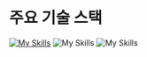 # 주요 기술 스택
[![My Skills](https://skillicons.dev/icons?i=java&theme=light)](https://blog.diligentp.com/IT+Dictionary/Language/Java/Java)
![My Skills](https://skillicons.dev/icons?i=aws&theme=light)
![My Skills](https://skillicons.dev/icons?i=docker&theme=light)
